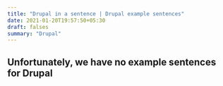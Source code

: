 ```yaml
---
title: "Drupal in a sentence | Drupal example sentences"
date: 2021-01-20T19:57:50+05:30
draft: falses
summary: "Drupal"
---
```

## Unfortunately, we have no example sentences for Drupal                 
